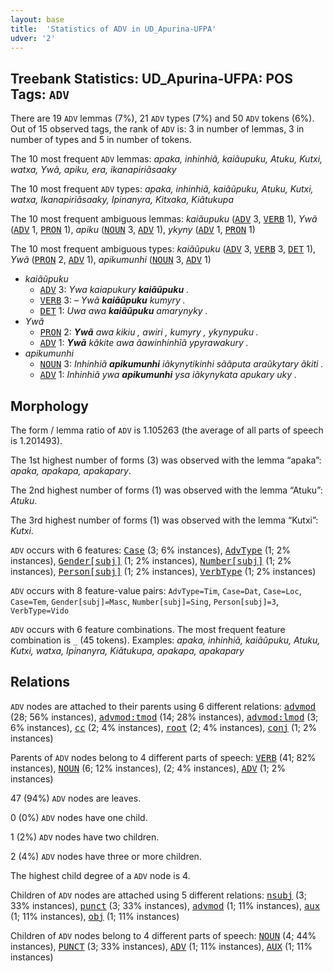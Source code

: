 ```yaml
---
layout: base
title:  'Statistics of ADV in UD_Apurina-UFPA'
udver: '2'
---
```


## Treebank Statistics: UD_Apurina-UFPA: POS Tags: `ADV`

There are 19 `ADV` lemmas (7%), 21 `ADV` types (7%) and 50 `ADV` tokens (6%).
Out of 15 observed tags, the rank of `ADV` is: 3 in number of lemmas, 3 in number of types and 5 in number of tokens.

The 10 most frequent `ADV` lemmas: <em>apaka, inhinhiã, kaiãupuku, Atuku, Kutxi, watxa, Ywã, apiku, era, ikanapiriãsaaky</em>

The 10 most frequent `ADV` types:  <em>apaka, inhinhiã, kaiãũpuku, Atuku, Kutxi, watxa, Ikanapiriãsaaky, Ipinanyra, Kitxaka, Kiãtukupa</em>

The 10 most frequent ambiguous lemmas: <em>kaiãupuku</em> (<tt><a href="apu_ufpa-pos-ADV.html">ADV</a></tt> 3, <tt><a href="apu_ufpa-pos-VERB.html">VERB</a></tt> 1), <em>Ywã</em> (<tt><a href="apu_ufpa-pos-ADV.html">ADV</a></tt> 1, <tt><a href="apu_ufpa-pos-PRON.html">PRON</a></tt> 1), <em>apiku</em> (<tt><a href="apu_ufpa-pos-NOUN.html">NOUN</a></tt> 3, <tt><a href="apu_ufpa-pos-ADV.html">ADV</a></tt> 1), <em>ykyny</em> (<tt><a href="apu_ufpa-pos-ADV.html">ADV</a></tt> 1, <tt><a href="apu_ufpa-pos-PRON.html">PRON</a></tt> 1)

The 10 most frequent ambiguous types:  <em>kaiãũpuku</em> (<tt><a href="apu_ufpa-pos-ADV.html">ADV</a></tt> 3, <tt><a href="apu_ufpa-pos-VERB.html">VERB</a></tt> 3, <tt><a href="apu_ufpa-pos-DET.html">DET</a></tt> 1), <em>Ywã</em> (<tt><a href="apu_ufpa-pos-PRON.html">PRON</a></tt> 2, <tt><a href="apu_ufpa-pos-ADV.html">ADV</a></tt> 1), <em>apikumunhi</em> (<tt><a href="apu_ufpa-pos-NOUN.html">NOUN</a></tt> 3, <tt><a href="apu_ufpa-pos-ADV.html">ADV</a></tt> 1)


* <em>kaiãũpuku</em>
  * <tt><a href="apu_ufpa-pos-ADV.html">ADV</a></tt> 3: <em>Ywa kaiapukury <b>kaiãũpuku</b> .</em>
  * <tt><a href="apu_ufpa-pos-VERB.html">VERB</a></tt> 3: <em>– Ywã <b>kaiãũpuku</b> kumyry .</em>
  * <tt><a href="apu_ufpa-pos-DET.html">DET</a></tt> 1: <em>Uwa awa <b>kaiãũpuku</b> amarynyky .</em>
* <em>Ywã</em>
  * <tt><a href="apu_ufpa-pos-PRON.html">PRON</a></tt> 2: <em><b>Ywã</b> awa kikiu , awiri , kumyry , ykynypuku .</em>
  * <tt><a href="apu_ufpa-pos-ADV.html">ADV</a></tt> 1: <em><b>Ywã</b> kãkite awa ãawinhinhĩã ypyrawakury .</em>
* <em>apikumunhi</em>
  * <tt><a href="apu_ufpa-pos-NOUN.html">NOUN</a></tt> 3: <em>Inhinhiã <b>apikumunhi</b> iãkynytikinhi sããputa araũkytary ãkiti .</em>
  * <tt><a href="apu_ufpa-pos-ADV.html">ADV</a></tt> 1: <em>Inhinhiã ywa <b>apikumunhi</b> ysa iãkynykata apukary uky .</em>

## Morphology

The form / lemma ratio of `ADV` is 1.105263 (the average of all parts of speech is 1.201493).

The 1st highest number of forms (3) was observed with the lemma “apaka”: <em>apaka, apakapa, apakapary</em>.

The 2nd highest number of forms (1) was observed with the lemma “Atuku”: <em>Atuku</em>.

The 3rd highest number of forms (1) was observed with the lemma “Kutxi”: <em>Kutxi</em>.

`ADV` occurs with 6 features: <tt><a href="apu_ufpa-feat-Case.html">Case</a></tt> (3; 6% instances), <tt><a href="apu_ufpa-feat-AdvType.html">AdvType</a></tt> (1; 2% instances), <tt><a href="apu_ufpa-feat-Gender-subj.html">Gender[subj]</a></tt> (1; 2% instances), <tt><a href="apu_ufpa-feat-Number-subj.html">Number[subj]</a></tt> (1; 2% instances), <tt><a href="apu_ufpa-feat-Person-subj.html">Person[subj]</a></tt> (1; 2% instances), <tt><a href="apu_ufpa-feat-VerbType.html">VerbType</a></tt> (1; 2% instances)

`ADV` occurs with 8 feature-value pairs: `AdvType=Tim`, `Case=Dat`, `Case=Loc`, `Case=Tem`, `Gender[subj]=Masc`, `Number[subj]=Sing`, `Person[subj]=3`, `VerbType=Vido`

`ADV` occurs with 6 feature combinations.
The most frequent feature combination is `_` (45 tokens).
Examples: <em>apaka, inhinhiã, kaiãũpuku, Atuku, Kutxi, watxa, Ipinanyra, Kiãtukupa, apakapa, apakapary</em>


## Relations

`ADV` nodes are attached to their parents using 6 different relations: <tt><a href="apu_ufpa-dep-advmod.html">advmod</a></tt> (28; 56% instances), <tt><a href="apu_ufpa-dep-advmod-tmod.html">advmod:tmod</a></tt> (14; 28% instances), <tt><a href="apu_ufpa-dep-advmod-lmod.html">advmod:lmod</a></tt> (3; 6% instances), <tt><a href="apu_ufpa-dep-cc.html">cc</a></tt> (2; 4% instances), <tt><a href="apu_ufpa-dep-root.html">root</a></tt> (2; 4% instances), <tt><a href="apu_ufpa-dep-conj.html">conj</a></tt> (1; 2% instances)

Parents of `ADV` nodes belong to 4 different parts of speech: <tt><a href="apu_ufpa-pos-VERB.html">VERB</a></tt> (41; 82% instances), <tt><a href="apu_ufpa-pos-NOUN.html">NOUN</a></tt> (6; 12% instances),  (2; 4% instances), <tt><a href="apu_ufpa-pos-ADV.html">ADV</a></tt> (1; 2% instances)

47 (94%) `ADV` nodes are leaves.

0 (0%) `ADV` nodes have one child.

1 (2%) `ADV` nodes have two children.

2 (4%) `ADV` nodes have three or more children.

The highest child degree of a `ADV` node is 4.

Children of `ADV` nodes are attached using 5 different relations: <tt><a href="apu_ufpa-dep-nsubj.html">nsubj</a></tt> (3; 33% instances), <tt><a href="apu_ufpa-dep-punct.html">punct</a></tt> (3; 33% instances), <tt><a href="apu_ufpa-dep-advmod.html">advmod</a></tt> (1; 11% instances), <tt><a href="apu_ufpa-dep-aux.html">aux</a></tt> (1; 11% instances), <tt><a href="apu_ufpa-dep-obj.html">obj</a></tt> (1; 11% instances)

Children of `ADV` nodes belong to 4 different parts of speech: <tt><a href="apu_ufpa-pos-NOUN.html">NOUN</a></tt> (4; 44% instances), <tt><a href="apu_ufpa-pos-PUNCT.html">PUNCT</a></tt> (3; 33% instances), <tt><a href="apu_ufpa-pos-ADV.html">ADV</a></tt> (1; 11% instances), <tt><a href="apu_ufpa-pos-AUX.html">AUX</a></tt> (1; 11% instances)

